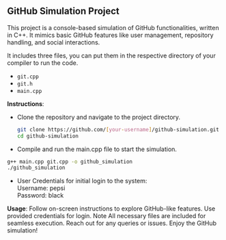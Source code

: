 ## GitHub Simulation Project

This project is a console-based simulation of GitHub functionalities, written in C++. It mimics basic GitHub features like user management, repository handling, and social interactions.

It includes three files, you can put them in the respective directory of your compiler to run the code.
- `git.cpp`
- `git.h`
- `main.cpp`

**Instructions**:
- Clone the repository and navigate to the project directory.
  ```bash
  git clone https://github.com/[your-username]/github-simulation.git
  cd github-simulation
- Compile and run the main.cpp file to start the simulation.
 ```bash 
g++ main.cpp git.cpp -o github_simulation
./github_simulation
```
- User Credentials for initial login to the system:   
Username: pepsi   
Password: black   

**Usage**:
Follow on-screen instructions to explore GitHub-like features.
Use provided credentials for login.
Note
All necessary files are included for seamless execution.
Reach out for any queries or issues. Enjoy the GitHub simulation!
